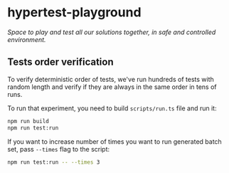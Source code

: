 # hypertest-playground

_Space to play and test all our solutions together, in safe and controlled environment._

## Tests order verification

To verify deterministic order of tests, we've run hundreds of tests with random length and verify if they are always in the same order in tens of runs.

To run that experiment, you need to build `scripts/run.ts` file and run it:

```bash
npm run build
npm run test:run
```

If you want to increase number of times you want to run generated batch set, pass `--times` flag to the script:

```bash
npm run test:run -- --times 3
```
